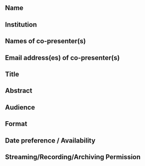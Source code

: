 ## Name


## Institution


## Names of co-presenter(s)


## Email address(es) of co-presenter(s)


## Title


## Abstract


## Audience


## Format 


## Date preference / Availability


## Streaming/Recording/Archiving Permission



